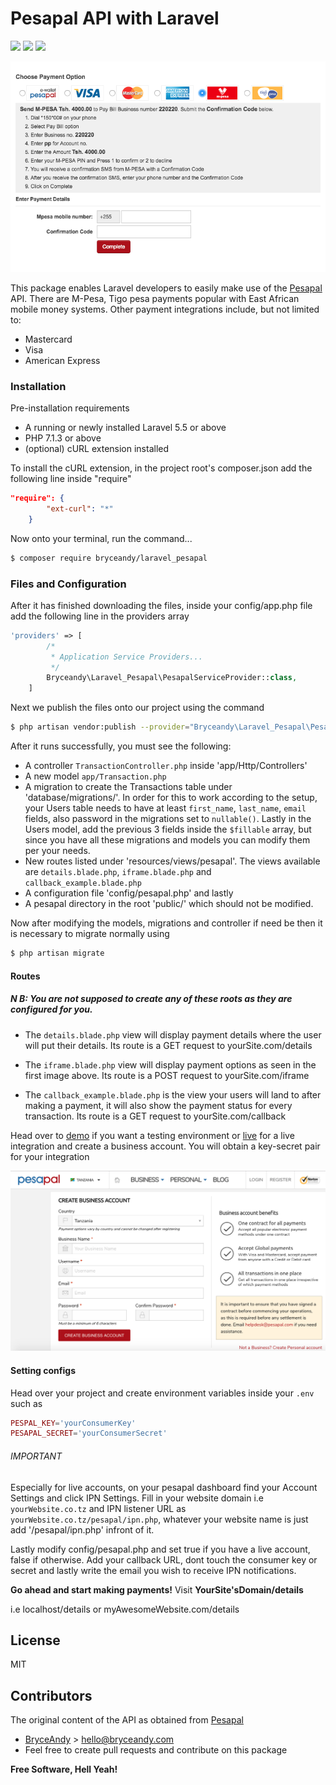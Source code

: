 # Pesapal API with Laravel 

[![](https://img.shields.io/github/issues/bryceandy/laravel_pesapal.svg?style=for-the-badge)](https://github.com/bryceandy/laravel_pesapal/issues) [![](https://img.shields.io/github/forks/bryceandy/laravel_pesapal.svg?style=for-the-badge)](https://github.com/bryceandy/laravel_pesapal/network/members) [![](https://img.shields.io/github/stars/bryceandy/laravel_pesapal.svg?style=for-the-badge)](https://github.com/bryceandy/laravel_pesapal/stargazers)

![Pesapal iFrame](images/iFrame.png)

This package enables Laravel developers to easily make use of the [Pesapal](https://www.pesapal.com) API. There are M-Pesa, Tigo pesa payments popular with East African mobile money systems. Other payment integrations include, but not limited to: 

  - Mastercard
  - Visa
  - American Express

### Installation

Pre-installation requirements

  - A running  or newly installed Laravel 5.5 or above
  - PHP 7.1.3 or above
  - (optional) cURL extension installed

To install the cURL extension, in the project root's composer.json add the following line inside "require"
```json
"require": {
        "ext-curl": "*"
    }
```

Now onto your terminal, run the command...

```sh
$ composer require bryceandy/laravel_pesapal
```

### Files and Configuration

After it has finished downloading the files, inside your config/app.php file add the following line in the providers array

```php
'providers' => [
        /*
         * Application Service Providers...
         */
        Bryceandy\Laravel_Pesapal\PesapalServiceProvider::class,
    ]
```

Next we publish the files onto our project using the command

```sh
$ php artisan vendor:publish --provider="Bryceandy\Laravel_Pesapal\PesapalServiceProvider"
```

After it runs successfully, you must see the following:

  - A controller ```TransactionController.php``` inside 'app/Http/Controllers'
  - A new model ```app/Transaction.php```
  - A migration to create the Transactions table under 'database/migrations/'. In order for this to work according to the setup, your Users table needs to have at least ```first_name```, ```last_name```, ```email``` fields, also password in the migrations set to ```nullable()```. Lastly in the Users model, add the previous 3 fields inside the ```$fillable``` array, but since you have all these migrations and models you can modify them per your needs.
  - New routes listed under 'resources/views/pesapal'. The views available are ```details.blade.php```, ```iframe.blade.php``` and ```callback_example.blade.php```
  - A configuration file 'config/pesapal.php' and lastly
  - A pesapal directory in the root 'public/' which should not be modified.
  
Now after modifying the models, migrations and controller if need be then it is necessary to migrate normally using 

```sh
$ php artisan migrate
```

#### Routes
 
##### N B: You are not supposed to create any of these roots as they are configured for you.

  - The ```details.blade.php``` view will display payment details where the user will put their details. Its route is a GET request to yourSite.com/details

  - The ```iframe.blade.php``` view will display payment options as seen in the first image above. Its route is a POST request to yourSite.com/iframe

  - The ```callback_example.blade.php``` is the view your users will land to after making a payment, it will also show the payment status for every transaction. Its route is a GET request to yourSite.com/callback

Head over to [demo](https://demo.pesapal.com) if you want a testing environment or [live](https://www.pesapal.com) for a live integration and create a business account. You will obtain a key-secret pair for your integration

![Pesapal Registration](images/register.png)

#### Setting configs

Head over your project and create environment variables inside your ```.env``` such as
```php
PESPAL_KEY='yourConsumerKey'
PESAPAL_SECRET='yourConsumerSecret'
```

###### IMPORTANT

Especially for live accounts, on your pesapal dashboard find your Account Settings and click IPN Settings. Fill in your website domain i.e ```yourWebsite.co.tz``` and IPN listener URL as ```yourWebsite.co.tz/pesapal/ipn.php```, whatever your website name is just add '/pesapal/ipn.php' infront of it.

Lastly modify config/pesapal.php and set true if you have a live account, false if otherwise. Add your callback URL, dont touch the consumer key or secret and lastly write the email you wish to receive IPN notifications.

**Go ahead and start making payments!** Visit **YourSite'sDomain/details**


i.e localhost/details or myAwesomeWebsite.com/details

License
----

MIT

## Contributors
The original content of the API as obtained from [Pesapal](http://developer.pesapal.com/how-to-integrate/php-sample)
  - [BryceAndy](http://bryceandy.com) > hello@bryceandy.com
  - Feel free to create pull requests and contribute on this package

**Free Software, Hell Yeah!**